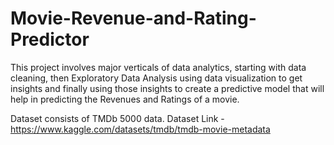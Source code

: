 # Movie-Revenue-and-Rating-Predictor
This project involves major verticals of data analytics, starting with data cleaning, then Exploratory Data Analysis using data visualization to get insights and finally using those insights to create a predictive model that will help in predicting the Revenues and Ratings of a movie.

Dataset consists of TMDb 5000 data. Dataset Link - https://www.kaggle.com/datasets/tmdb/tmdb-movie-metadata
